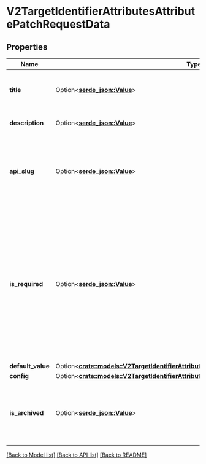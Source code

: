 # V2TargetIdentifierAttributesAttributePatchRequestData

## Properties

Name | Type | Description | Notes
------------ | ------------- | ------------- | -------------
**title** | Option<[**serde_json::Value**](.md)> | The name of the attribute. The title will be visible across Attio's UI. | [optional]
**description** | Option<[**serde_json::Value**](.md)> | A text description for the attribute. | [optional]
**api_slug** | Option<[**serde_json::Value**](.md)> | A unique, human-readable slug to access the attribute through URLs and API calls. Formatted in snake case. | [optional]
**is_required** | Option<[**serde_json::Value**](.md)> | When `is_required` is `true`, new records/entries must have a value for this attribute. If `false`, values may be `null`. This value does not affect existing data and you do not need to backfill `null` values if changing `is_required` from `false` to `true`. | [optional]
**default_value** | Option<[**crate::models::V2TargetIdentifierAttributesAttributePatchRequestDataDefaultValue**](_v2__target___identifier__attributes__attribute__patch_request_data_default_value.md)> |  | [optional]
**config** | Option<[**crate::models::V2TargetIdentifierAttributesAttributePatchRequestDataConfig**](_v2__target___identifier__attributes__attribute__patch_request_data_config.md)> |  | [optional]
**is_archived** | Option<[**serde_json::Value**](.md)> | Whether the attribute has been archived or not. See our [archiving guide](/docs/archiving-vs-deleting) for more information on archiving. | [optional]

[[Back to Model list]](../README.md#documentation-for-models) [[Back to API list]](../README.md#documentation-for-api-endpoints) [[Back to README]](../README.md)


